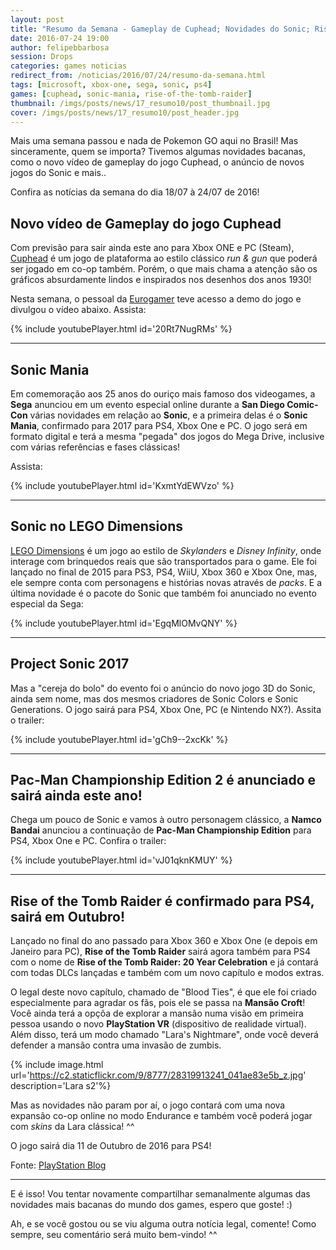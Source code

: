 ```yaml
---
layout: post
title: "Resumo da Semana - Gameplay de Cuphead; Novidades do Sonic; Rise of the Tomb Raider para PS4; Pac-Man Championship Edition 2 e mais.. "
date: 2016-07-24 19:00
author: felipebbarbosa
session: Drops
categories: games noticias
redirect_from: /noticias/2016/07/24/resumo-da-semana.html
tags: [microsoft, xbox-one, sega, sonic, ps4]
games: [cuphead, sonic-mania, rise-of-the-tomb-raider]
thumbnail: /imgs/posts/news/17_resumo10/post_thumbnail.jpg
cover: /imgs/posts/news/17_resumo10/post_header.jpg
---
```


Mais uma semana passou e nada de Pokemon GO aqui no Brasil! Mas sinceramente, quem se importa? Tivemos algumas novidades bacanas, como o novo vídeo de gameplay do jogo Cuphead, o anúncio de novos jogos do Sonic e mais..

Confira as notícias da semana do dia 18/07 à 24/07 de 2016!

<!--more-->

## Novo vídeo de Gameplay do jogo Cuphead

Com previsão para sair ainda este ano para Xbox ONE e PC (Steam), [Cuphead](http://cupheadgame.com/) é um jogo de plataforma ao estilo clássico _run & gun_ que poderá ser jogado em co-op também. Porém, o que mais chama a atenção são os gráficos absurdamente lindos e inspirados nos desenhos dos anos 1930!

Nesta semana, o pessoal da [Eurogamer](http://www.eurogamer.pt/) teve acesso a demo do jogo e divulgou o vídeo abaixo. Assista:

{% include youtubePlayer.html id='20Rt7NugRMs' %}

---

## Sonic Mania

Em comemoração aos 25 anos do ouriço mais famoso dos videogames, a **Sega** anunciou em um evento especial online durante a **San Diego Comic-Con** várias novidades em relação ao **Sonic**, e a primeira delas é o **Sonic Mania**, confirmado para 2017 para PS4, Xbox One e PC. O jogo será em formato digital e terá a mesma "pegada" dos jogos do Mega Drive, inclusive com várias referências e fases clássicas!

Assista:

{% include youtubePlayer.html id='KxmtYdEWVzo' %}

---

## Sonic no LEGO Dimensions

[LEGO Dimensions](http://www.lego.com/en-us/dimensions) é um jogo ao estilo de _Skylanders_ e _Disney Infinity_, onde interage com brinquedos reais que são transportados para o game. Ele foi lançado no final de 2015 para PS3, PS4, WiiU, Xbox 360 e Xbox One, mas, ele sempre conta com personagens e histórias novas através de _packs_. E a última novidade é o pacote do Sonic que também foi anunciado no evento especial da Sega:

{% include youtubePlayer.html id='EgqMlOMvQNY' %}

---

## Project Sonic 2017

Mas a "cereja do bolo" do evento foi o anúncio do novo jogo 3D do Sonic, ainda sem nome, mas dos mesmos criadores de Sonic Colors e Sonic Generations. O jogo sairá para PS4, Xbox One, PC (e Nintendo NX?). Assita o trailer:

{% include youtubePlayer.html id='gCh9--2xcKk' %}

---

## Pac-Man Championship Edition 2 é anunciado e sairá ainda este ano!

Chega um pouco de Sonic e vamos à outro personagem clássico, a **Namco Bandai** anunciou a continuação de **Pac-Man Championship Edition** para PS4, Xbox One e PC. Confira o trailer:

{% include youtubePlayer.html id='vJ01qknKMUY' %}

---

## Rise of the Tomb Raider é confirmado para PS4, sairá em Outubro!

Lançado no final do ano passado para Xbox 360 e Xbox One (e depois em Janeiro para PC), **Rise of the Tomb Raider** sairá agora também para PS4 com o nome de **Rise of the Tomb Raider: 20 Year Celebration** e já contará com todas DLCs lançadas e também com um novo capítulo e modos extras.

O legal deste novo capítulo, chamado de "Blood Ties", é que ele foi criado especialmente para agradar os fãs, pois ele se passa na **Mansão Croft**! Você ainda terá a opçõa de explorar a mansão numa visão em primeira pessoa usando o novo **PlayStation VR** (dispositivo de realidade virtual). Além disso, terá um modo chamado "Lara's Nightmare", onde você deverá defender a mansão contra uma invasão de zumbis.

{% include image.html
  url='https://c2.staticflickr.com/9/8777/28319913241_041ae83e5b_z.jpg'
  description='Lara s2'%}

Mas as novidades não param por aí, o jogo contará com uma nova expansão co-op online no modo Endurance e também você poderá jogar com _skins_ da Lara clássica! ^^

O jogo sairá dia 11 de Outubro de 2016 para PS4!

Fonte: [PlayStation Blog](http://blog.br.playstation.com/2016/07/19/rise-of-the-tomb-raider-20-year-celebration-revelado-no-ps4/)

---

E é isso! Vou tentar novamente compartilhar semanalmente algumas das novidades mais bacanas do mundo dos games, espero que goste! :)

Ah, e se você gostou ou se viu alguma outra notícia legal, comente! Como sempre, seu comentário será muito bem-vindo! ^^
